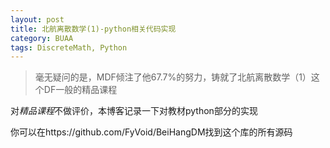 ```yaml
---
layout: post
title: 北航离散数学(1)-python相关代码实现
category: BUAA
tags: DiscreteMath, Python
---
```


> 毫无疑问的是，MDF倾注了他67.7%的努力，铸就了北航离散数学（1）这个DF一般的精品课程

对*精品课程*不做评价，本博客记录一下对教材python部分的实现

你可以在https://github.com/FyVoid/BeiHangDM找到这个库的所有源码